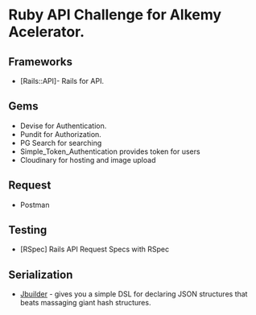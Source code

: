 
# Ruby API Challenge for Alkemy Acelerator.

## Frameworks

* [Rails::API]- Rails for API.

## Gems

*  Devise for Authentication.
*  Pundit for Authorization. 
*  PG Search for searching
*  Simple_Token_Authentication provides token for users
*  Cloudinary for hosting and image upload

## Request
*  Postman

## Testing

* [RSpec] Rails API Request Specs with RSpec


## Serialization

* [Jbuilder](https://github.com/rails/jbuilder) -  gives you a simple DSL for declaring JSON structures that beats massaging giant hash structures.

